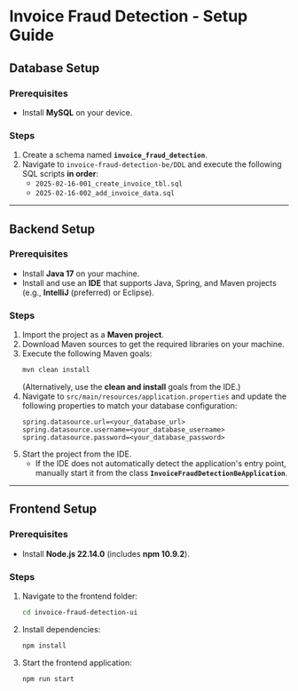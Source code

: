 # Invoice Fraud Detection - Setup Guide

## Database Setup

### Prerequisites
- Install **MySQL** on your device.

### Steps
1. Create a schema named **`invoice_fraud_detection`**.
2. Navigate to `invoice-fraud-detection-be/DDL` and execute the following SQL scripts **in order**:
   - `2025-02-16-001_create_invoice_tbl.sql`
   - `2025-02-16-002_add_invoice_data.sql`

---

## Backend Setup

### Prerequisites
- Install **Java 17** on your machine.
- Install and use an **IDE** that supports Java, Spring, and Maven projects (e.g., **IntelliJ** (preferred) or Eclipse).

### Steps
1. Import the project as a **Maven project**.
2. Download Maven sources to get the required libraries on your machine.
3. Execute the following Maven goals:
   ```sh
   mvn clean install
   ```
   (Alternatively, use the **clean and install** goals from the IDE.)
4. Navigate to `src/main/resources/application.properties` and update the following properties to match your database configuration:
   ```properties
   spring.datasource.url=<your_database_url>
   spring.datasource.username=<your_database_username>
   spring.datasource.password=<your_database_password>
   ```
5. Start the project from the IDE.
   - If the IDE does not automatically detect the application's entry point, manually start it from the class **`InvoiceFraudDetectionBeApplication`**.

---

## Frontend Setup

### Prerequisites
- Install **Node.js 22.14.0** (includes **npm 10.9.2**).

### Steps
1. Navigate to the frontend folder:
   ```sh
   cd invoice-fraud-detection-ui
   ```
2. Install dependencies:
   ```sh
   npm install
   ```
3. Start the frontend application:
   ```sh
   npm run start
   ```
